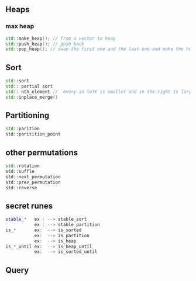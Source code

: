 ## Heaps 
### max heap
```C++
std::make_heap(); // from a vector to heap
std::push_heap(); // push back 
std::pop_heap(); // swap the first one and the last one and make the heap from 1->(n-1) --> if we want to kill the last one we have to pop_back the vector --> if we want to pop_heap again and again, we sort the heap
```

## Sort
``` C++ 
std::sort   
std:: partial sort 
std:: nth_element //  every in left is smaller and in the right is larger
std::inplace_merge()
```

## Partitioning
```C++
std::parition
std::paritition_point 
``` 
## other permutations
```C++
std::rotation
std::suffle
std::next_permutation
std::prev_permutation
std::reverse
```
## secret runes
```C++
stable_*   ex : --> stable_sort
           ex : --> stable_partition
is_*       ex:  --> is_sorted
           ex:  --> is_partition
           ex:  --> is_heap
is_*_until ex:  --> is_heap_until
           ex:  --> is_sorted_until
```
## Query



